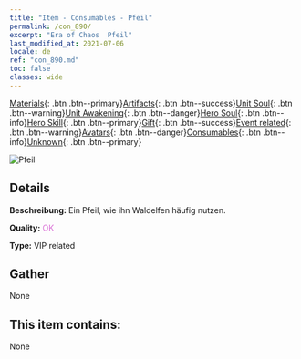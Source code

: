 ```yaml
---
title: "Item - Consumables - Pfeil"
permalink: /con_890/
excerpt: "Era of Chaos  Pfeil"
last_modified_at: 2021-07-06
locale: de
ref: "con_890.md"
toc: false
classes: wide
---
```

 [Materials](/ItemsDE/){: .btn .btn--primary}[Artifacts](/ItemsDE/Artifacts/){: .btn .btn--success}[Unit Soul](/ItemsDE/UnitSoul/){: .btn .btn--warning}[Unit Awakening](/ItemsDE/UnitAwakening/){: .btn .btn--danger}[Hero Soul](/ItemsDE/HeroSoul/){: .btn .btn--info}[Hero Skill](/ItemsDE/HeroSkill/){: .btn .btn--primary}[Gift](/ItemsDE/Gift/){: .btn .btn--success}[Event related](/ItemsDE/Events/){: .btn .btn--warning}[Avatars](/ItemsDE/Avatars/){: .btn .btn--danger}[Consumables](/ItemsDE/Consumables/){: .btn .btn--info}[Unknown](/ItemsDE/Unknown/){: .btn .btn--primary}

 ![Pfeil](/images/t/i_arrow.png)

## Details
 **Beschreibung:** Ein Pfeil, wie ihn Waldelfen häufig nutzen.

 **Quality:** <span style="color: #DA70D6">OK</span>

 **Type:** VIP related

## Gather

  None

## This item contains:

  None


